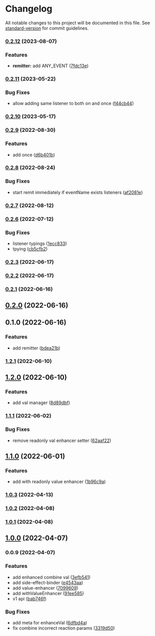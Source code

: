 # Changelog

All notable changes to this project will be documented in this file. See [standard-version](https://github.com/conventional-changelog/standard-version) for commit guidelines.

### [0.2.12](https://github.com/crimx/remitter/compare/v0.2.11...v0.2.12) (2023-08-07)


### Features

* **remitter:** add ANY_EVENT ([7fdc13e](https://github.com/crimx/remitter/commit/7fdc13eeae637bea3fdfbca5996e26040671ef78))

### [0.2.11](https://github.com/crimx/remitter/compare/v0.2.10...v0.2.11) (2023-05-22)


### Bug Fixes

* allow adding same listener to both on and once ([f44cb44](https://github.com/crimx/remitter/commit/f44cb44e0b846bfb563dd19ccf9fae6d4cb4ac8f))

### [0.2.10](https://github.com/crimx/remitter/compare/v0.2.9...v0.2.10) (2023-05-17)

### [0.2.9](https://github.com/crimx/remitter/compare/v0.2.8...v0.2.9) (2022-08-30)


### Features

* add once ([d6b401b](https://github.com/crimx/remitter/commit/d6b401b5488d3765b1167cf41cebe32bf79c956d))

### [0.2.8](https://github.com/crimx/remitter/compare/v0.2.7...v0.2.8) (2022-08-24)


### Bug Fixes

* start remit immediately if eventName exists listeners ([af2081e](https://github.com/crimx/remitter/commit/af2081ea1a7298c324973c33bd4467af6e0cdc5c))

### [0.2.7](https://github.com/crimx/remitter/compare/v0.2.6...v0.2.7) (2022-08-12)

### [0.2.6](https://github.com/crimx/remitter/compare/v0.2.3...v0.2.6) (2022-07-12)


### Bug Fixes

* listener typings ([1ecc833](https://github.com/crimx/remitter/commit/1ecc833c648d12b610e66e2f81c72adbf17fad52))
* tpying ([cb5cfb2](https://github.com/crimx/remitter/commit/cb5cfb2387a548f8d2015560e9b98016cdc3c18e))

### [0.2.3](https://github.com/crimx/remitter/compare/v0.2.2...v0.2.3) (2022-06-17)

### [0.2.2](https://github.com/crimx/remitter/compare/v0.2.1...v0.2.2) (2022-06-17)

### [0.2.1](https://github.com/crimx/remitter/compare/v0.2.0...v0.2.1) (2022-06-16)

## [0.2.0](https://github.com/crimx/remitter/compare/v0.1.0...v0.2.0) (2022-06-16)

## 0.1.0 (2022-06-16)


### Features

* add remitter ([bdea21b](https://github.com/crimx/remitter/commit/bdea21b3d29d29570d6f2790d91649d47e950691))

### [1.2.1](https://github.com/crimx/value-enhancer/compare/v1.2.0...v1.2.1) (2022-06-10)

## [1.2.0](https://github.com/crimx/value-enhancer/compare/v1.1.1...v1.2.0) (2022-06-10)


### Features

* add val manager ([8d89dbf](https://github.com/crimx/value-enhancer/commit/8d89dbfc0f364c14486bc52bd9823e89b96dc81e))

### [1.1.1](https://github.com/crimx/value-enhancer/compare/v1.1.0...v1.1.1) (2022-06-02)


### Bug Fixes

* remove readonly val enhancer setter ([62aaf22](https://github.com/crimx/value-enhancer/commit/62aaf22fd099c1234d6de32c2692e837f16b9e5a))

## [1.1.0](https://github.com/crimx/value-enhancer/compare/v1.0.3...v1.1.0) (2022-06-01)


### Features

* add with readonly value enhancer ([1b96c9a](https://github.com/crimx/value-enhancer/commit/1b96c9abcc8b98a29c9c39af5044f5dfbc392722))

### [1.0.3](https://github.com/crimx/value-enhancer/compare/v1.0.2...v1.0.3) (2022-04-13)

### [1.0.2](https://github.com/crimx/value-enhancer/compare/v1.0.1...v1.0.2) (2022-04-08)

### [1.0.1](https://github.com/crimx/value-enhancer/compare/v1.0.0...v1.0.1) (2022-04-08)

## [1.0.0](https://github.com/crimx/value-enhancer/compare/v0.0.9...v1.0.0) (2022-04-07)

### 0.0.9 (2022-04-07)


### Features

* add enhanced combine val ([3efb541](https://github.com/crimx/value-enhancer/commit/3efb541597115eabcc99fe460fe291153e6b9599))
* add side-effect-binder ([e4543aa](https://github.com/crimx/value-enhancer/commit/e4543aa75f10f849aa084ca98a61c5eaa089466c))
* add value-enhancer ([7099609](https://github.com/crimx/value-enhancer/commit/70996096c3ef9bcce05d2c9edfbe738aedcebf4f))
* add withValueEnhancer ([91ee585](https://github.com/crimx/value-enhancer/commit/91ee585a3d6e336d75b1cb1dd4634facb7386396))
* v1 api ([bab746f](https://github.com/crimx/value-enhancer/commit/bab746f5a50b5389db3b1126293e5c24fc40d1ea))


### Bug Fixes

* add meta for enhanceVal ([6dfbd4a](https://github.com/crimx/value-enhancer/commit/6dfbd4ade54e9ed71de306136a9dbb87614f3aff))
* fix combine incorrect reaction params ([3319d50](https://github.com/crimx/value-enhancer/commit/3319d50f2de3eb8e9a50fd3891281256a751a17e))
